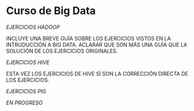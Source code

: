 # Curso de Big Data

*EJERCICIOS HADOOP*

INCLUYE UNA BREVE GUÍA SOBRE LOS EJERCICIOS VISTOS EN LA INTRUDUCCIÓN A BIG DATA.
ACLARAR QUE SON MÁS UNA GUÍA QUE LA SOLUCIÓN DE LOS EJERCICIOS ORIGINALES.

*EJERCICIOS HIVE*

ESTA VEZ LOS EJERCICIOS DE HIVE SÍ SON LA CORRECCIÓN DIRECTA DE LOS EJERCICIOS.

*EJERCICIOS PIG*

_EN PROGRESO_
